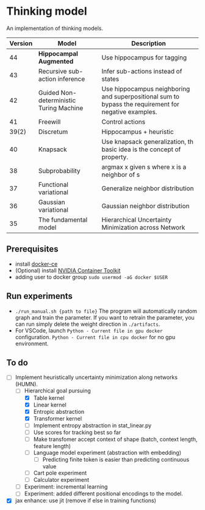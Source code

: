 # Thinking model

An implementation of thinking models.

| Version | Model                                   | Description                                                                                          |
| ------- | --------------------------------------- | ---------------------------------------------------------------------------------------------------- |
| 44      | **Hippocampal Augmented**               | Use hippocampus for tagging                                                                          |
| 43      | Recursive sub-action inference          | Infer sub-actions instead of states                                                                  |
| 42      | Guided Non-deterministic Turing Machine | Use hippocampus neighboring and superpositional sum to bypass the requirement for negative examples. |
| 41      | Freewill                                | Control actions                                                                                      |
| 39(2)   | Discretum                               | Hippocampus + heuristic                                                                              |
| 40      | Knapsack                                | Use knapsack generalization, th basic idea is the concept of property.                               |
| 38      | Subprobability                          | argmax x given s where x is a neighbor of s                                                          |
| 37      | Functional variational                  | Generalize neighbor distribution                                                                     |
| 36      | Gaussian variational                    | Gaussian neighbor distribution                                                                       |
| 35      | The fundamental model                   | Hierarchical Uncertainty Minimization across Network                                                 |

## Prerequisites

-   install [docker-ce](https://www.linode.com/docs/guides/installing-and-using-docker-on-ubuntu-and-debian/)
-   (Optional) install [NVIDIA Container Toolkit](https://docs.nvidia.com/datacenter/cloud-native/container-toolkit/install-guide.html#getting-started)
-   adding user to docker group `sudo usermod -aG docker $USER`

## Run experiments

-   `./run_manual.sh {path to file}` The program will automatically random graph and train the parameter. If you want to retrain the parameter, you can run simply delete the weight direction in `./artifacts`.
-   For VSCode, launch `Python - Current file in gpu docker` configuration. `Python - Current file in cpu docker` for no gpu environment.

## To do

-   [ ] Implement heuristically uncertainty minimization along networks (HUMN).
    -   [ ] Hierarchical goal pursuing
        -   [x] Table kernel
        -   [x] Linear kernel
        -   [x] Entropic abstraction
        -   [x] Transformer kernel
        -   [ ] Implement entropy abstraction in stat_linear.py
        -   [ ] Use scores for tracking best so far
        -   [ ] Make transfomer accept context of shape (batch, context length, feature length)
        -   [ ] Language model experiment (abstraction with embedding)
            -   [ ] Predicting finite token is easier than predicting continuous value
        -   [ ] Cart pole experiment
        -   [ ] Calculator experiment
    -   [ ] Experiment: incremental learning
    -   [ ] Experiment: added different positional encodings to the model.
-   [x] jax enhance: use jit (remove if else in training functions)
